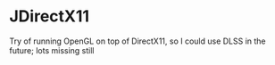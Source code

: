 # JDirectX11
Try of running OpenGL on top of DirectX11, so I could use DLSS in the future; lots missing still
